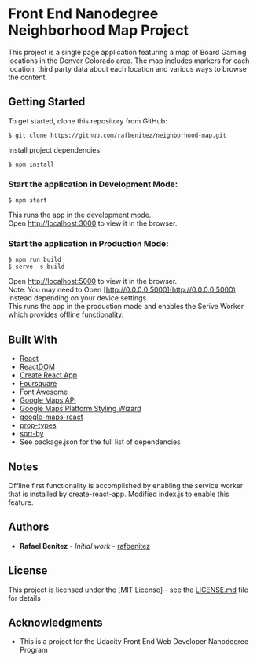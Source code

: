 # Front End Nanodegree Neighborhood Map Project

This project is a single page application featuring a map of Board Gaming locations in the Denver Colorado area. The map includes markers for each location, third party data about each location and various ways to browse the content.

## Getting Started

To get started, clone this repository from GitHub:

```
$ git clone https://github.com/rafbenitez/neighborhood-map.git
```
Install project dependencies:

```
$ npm install
```
### Start the application in Development Mode:

```
$ npm start
```
This runs the app in the development mode.<br>
Open [http://localhost:3000](http://localhost:3000) to view it in the browser.

### Start the application in Production Mode:
```
$ npm run build
$ serve -s build
```
Open [http://localhost:5000](http://localhost:5000) to view it in the browser.<br>
Note: You may need to Open [http://0.0.0.0:5000](http://0.0.0.0:5000) instead depending on your device settings.<br>
This runs the app in the production mode and enables the Serive Worker which provides offline functionality.<br>

## Built With

* [React](https://reactjs.org/)
* [ReactDOM](https://reactjs.org/docs/react-dom.html)
* [Create React App](https://github.com/facebook/create-react-app)
* [Foursquare](https://developer.foursquare.com/docs)
* [Font Awesome](https://fontawesome.com/how-to-use/on-the-web/using-with/react)
* [Google Maps API](https://developers.google.com/maps/documentation/)
* [Google Maps Platform Styling Wizard](https://mapstyle.withgoogle.com/)
* [google-maps-react](https://www.npmjs.com/package/google-maps-react)
* [prop-types](https://www.npmjs.com/package/prop-types)
* [sort-by](https://www.npmjs.com/package/sort-by)
* See package.json for the full list of dependencies


## Notes
Offline first functionality is accomplished by enabling the service worker that is installed by create-react-app. Modified index.js to enable this feature.

## Authors

* **Rafael Benitez** - *Initial work* - [rafbenitez](https://github.com/rafbenitez)

## License

This project is licensed under the [MIT License] - see the [LICENSE.md](LICENSE.md) file for details

## Acknowledgments

* This is a project for the Udacity Front End Web Developer Nanodegree Program
